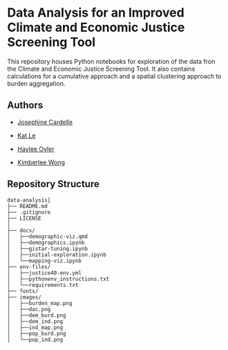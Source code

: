 # Data Analysis for an Improved Climate and Economic Justice Screening Tool

This repository houses Python notebooks for exploration of the data fron the Climate and Economic Justice Screening Tool. It also contains calculations for a cumulative approach and a spatial clustering approach to burden aggregation.

## Authors
- [Josephine Cardelle](https://github.com/jocardelle)
  
- [Kat Le](https://github.com/katleyq)
  
- [Haylee Oyler](https://github.com/haylee360)
  
- [Kimberlee Wong](https://github.com/kimberleewong)

## Repository Structure
```
data-analysis│
├── README.md                                          
├── .gitignore
├── LICENSE              
│
├── docs/                      
│   ├──demographic-viz.qmd
│   ├──demographics.ipynb
│   ├──gistar-tuning.ipynb
│   ├──initial-exploration.ipynb
│   └──mapping-viz.ipynb
├── env-files/                      
│   ├──justice40-env.yml
│   ├──pythonenv_instructions.txt
│   └──requirements.txt
├── fonts/                      
├── images/                      
│   ├──burden_map.png
│   ├──dac.png
│   ├──dem_burd.png
│   ├──dem_ind.png
│   ├──ind_map.png
│   ├──pop_burd.png
│   └──pop_ind.png
```
